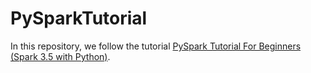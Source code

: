 # PySparkTutorial
 
In this repository, we follow the tutorial [PySpark Tutorial For Beginners (Spark 3.5 with Python)](https://sparkbyexamples.com/pyspark-tutorial/).